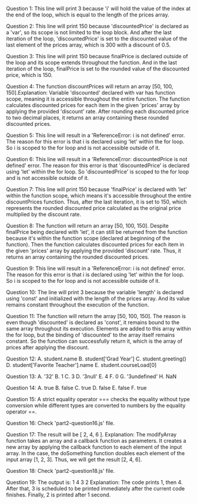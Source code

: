 Question 1: This line will print 3 because 'i' will hold the value of the index at the end of the loop, which is equal to the length of the prices array.

Question 2: This line will print 150 because 'discountedPrice' is declared as a 'var', so its scope is not limited to the loop block. And after the last iteration of the loop, 'discountedPrice' is set to the discounted value of the last element of the prices array, which is 300 with a discount of 0.5.

Question 3: This line will print 150 because finalPrice is declared outside of the loop and its scope extends throughout the function. And in the last iteration of the loop, finalPrice is set to the rounded value of the discounted price, which is 150. 

Question 4: The function discountPrices will return an array [50, 100, 150].Explanation: Variable 'discounted' declared with var has function scope, meaning it is accessible throughout the entire function. The function calculates discounted prices for each item in the given 'prices' array by applying the provided 'discount' rate. After rounding each discounted price to two decimal places, it returns an array containing these rounded discounted prices.

Question 5: This line will result in a 'ReferenceError: i is not defined' error. The reason for this error is that i is declared using 'let' within the for loop. So i is scoped to the for loop and is not accessible outside of it.

Question 6: This line will result in a 'ReferenceError: discountedPrice is not defined' error. The reason for this error is that 'discountedPrice' is declared using 'let' within the for loop. So 'discountedPrice' is scoped to the for loop and is not accessible outside of it.

Question 7: This line will print 150 because 'finalPrice' is declared with 'let' within the function scope, which means it's accessible throughout the entire discountPrices function. Thus, after the last iteration, it is set to 150, which represents the rounded discounted price calculated as the original price multiplied by the discount rate.

Question 8: The function will return an array [50, 100, 150]. Despite finalPrice being declared with 'let', it can still be returned from the function because it's within the function scope (declared at beginning of the function). Then the function calculates discounted prices for each item in the given 'prices' array by applying the provided 'discount' rate. Thus, it returns an array containing the rounded discounted prices.

Question 9: This line will result in a 'ReferenceError: i is not defined' error. The reason for this error is that i is declared using 'let' within the for loop. So i is scoped to the for loop and is not accessible outside of it.

Question 10: The line will print 3 because the variable 'length' is declared using 'const' and initialized with the length of the prices array. And its value remains constant throughout the execution of the function.

Question 11: The function will return the array [50, 100, 150]. The reason is even though 'discounted' is declared as 'const', it remains bound to the same array throughout its execution. Elements are added to this array within the for loop, but the binding of 'discounted' to the array itself remains constant. So the function can successfully return it, which is the array of prices after applying the discount.

Question 12: A. student.name
B. student['Grad Year']
C. student.greeting()
D. student['Favorite Teacher'].name
E. student.courseLoad[0]

Question 13: A. '32'
B. 1
C. 3
D. '3null'
E. 4
F. 0
G. '3undefined'
H. NaN

Question 14: A. true
B. false
C. true
D. false
E. false
F. true

Question 15: A strict equality operator === checks the equality without type conversion while different types are converted to numbers by the equality operator ==.

Question 16: Check 'part2-question16.js' file.

Question 17: The result will be [ 2, 4, 6 ]. Explanation: The modifyArray function takes an array and a callback function as parameters. It creates a new array by applying the callback function to each element of the input array. In the case, the doSomething function doubles each element of the input array [1, 2, 3]. Thus, we will get the result [2, 4, 6].

Question 18: Check 'part2-question18.js' file.

Question 19: The output is:
1
4
3
2
Explanation: The code prints 1, then 4. After that, 3 is scheduled to be printed immediately after the current code finishes. Finally, 2 is printed after 1 second.